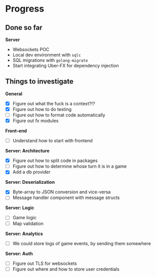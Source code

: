 # Progress

## Done so far

**Server**

- Websockets POC
- Local dev environment with `sqlc`
- SQL migrations with `golang-migrate`
- Start integrating Uber-FX for dependency injection

## Things to investigate

**General**

- [x] Figure out what the fuck is a context?!?
- [x] Figure out how to do testing
- [ ] Figure out how to format code automatically
- [x] Figure out fx modules

**Front-end**

- [ ] Understand how to start with frontend

**Server: Architecture**

- [x] Figure out how to split code in packages
- [ ] Figure out how to determine whose turn it is in a game
- [x] Add a db provider

**Server: Deserialization**

- [x] Byte-array to JSON conversion and vice-versa
- [ ] Message handler component with message structs

**Server: Logic**

- [ ] Game logic
- [ ] Map validation

**Server: Analytics**

- [ ] We could store logs of game events, by sending them somewhere

**Server: Auth**

- [ ] Figure out TLS for websockets
- [ ] Figure out where and how to store user credentials
